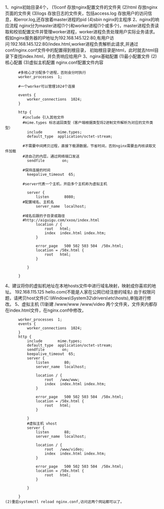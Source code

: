 1、nginx初始目录4个，
    (1)conf 存放nginx配置文件的文件夹
    (2)html  存放nginx页面的文件夹
    (3)logs  存放日志的文件夹，包括access.log 存放用户的访问信息，和error.log,还存放着master进程的pid
    (4)sbin  nginx的主程序
2、nginx的响应流程
    nginx分为master进程(1个)和worker进程(1个或多个)，master进程负责读取和校验配置文件并管理worker进程，worker进程负责处理用户实际业务请求。
    假如nginx服务器的IP地址为192.168.145.122:80,有用户访问:192.168.145.122:80/index.html,worker进程负责解析此请求,并通过conf/nginx.conf文件中的配置得到根目录，
    初始根目录是html，此时就去html目录下查找index.html，并负责响应给用户
3、nginx基础配置
    (1)最小配置文件
    (2)核心配置
    (3)虚拟主机配置
    nginx.conf配置文件内容
      
          #多核心才分配多个进程，否则会分时执行
          worker_processes  1;
          
          #一个worker可以管理1024个连接
          
          events {
              worker_connections  1024;
          }
          
          http {
          	#include 引入其他文件	
          	#mime.types 标志返回类型（客户端根据类型将2进制文件解析为对应的文件类型）
              include       mime.types;
              default_type  application/octet-stream;
          
          	#不需要中间拷贝过程，直接下载源数据，节省时间，否则nginx需要去内核读取文件加载
          	#进自己的内层，通过网络端口发送
              sendfile        on;
              
          	#保持连接的时间
              keepalive_timeout  65;
          
          	#server代表一个主机，开启多个主机称为虚拟主机
          
              server {
                  listen       8080;
          	#配置域名、主机名
                  server_name  localhost;
         
          	#域名后跟的子目录或路径
          	#http://aiguigu.com/xxoo/index.html
                  location / {
                      root   html;
                      index  index.html index.htm;
                  }
           
                  error_page   500 502 503 504  /50x.html;
                  location = /50x.html {
                      root   html;
                  }

              }
          
          }
4、建议将你的虚拟机地址在本地hosts文件中进行域名映射，映射成你喜欢的地址。
    192.168.115.125 hello.com(不能是人家在公网已经注册的域名)
    由于权限问题，请拷贝host文件(C:\Windows\System32\drivers\etc\hosts),单独进行修改。
5、虚拟主机
    (1)新建 /www/www /www/video 两个文件夹，文件夹内都存在index.html文件，在nginx.conf中修改，
        
          worker_processes  1;
          events {
              worker_connections  1024;
          }
          http {
              include       mime.types;
              default_type  application/octet-stream;
              sendfile        on;
              keepalive_timeout  65;
              server {
                  listen       80;
                  server_name  localhost;
         
                  location / {
                      root   /www/www;
                      index  index.html index.htm;
                  }
           
                  error_page   500 502 503 504  /50x.html;
                  location = /50x.html {
                      root   html;
                  }

              }
              #虚拟主机 vhost
              server {
                  listen       88;
                  server_name  localhost;
         
                  location / {
                      root   /www/video;
                      index  index.html index.htm;
                  }
           
                  error_page   500 502 503 504  /50x.html;
                  location = /50x.html {
                      root   html;
                  }

              }
          
          }
    (2)重启systemctl reload nginx.conf,访问这两个网站都可以了。
